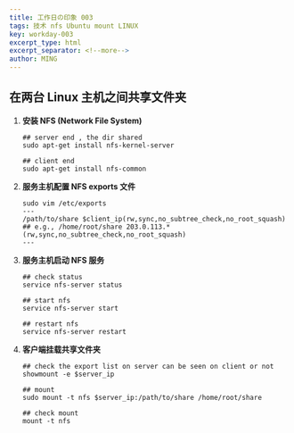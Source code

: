 ```yaml
---
title: 工作日の印象 003
tags: 技术 nfs Ubuntu mount LINUX
key: workday-003
excerpt_type: html
excerpt_separator: <!--more-->
author: MING
---
```


## 在两台 Linux 主机之间共享文件夹

1. **安装 NFS (Network File System)** 

   ```shell
   ## server end , the dir shared
   sudo apt-get install nfs-kernel-server
   
   ## client end
   sudo apt-get install nfs-common
   ```
<!--more-->

2. **服务主机配置 NFS exports 文件**

   ```shell
   sudo vim /etc/exports
   ---
   /path/to/share $client_ip(rw,sync,no_subtree_check,no_root_squash)
   ## e.g., /home/root/share 203.0.113.*(rw,sync,no_subtree_check,no_root_squash)
   ---
   ```

3. **服务主机启动 NFS 服务**

   ```shell
   ## check status
   service nfs-server status
   
   ## start nfs
   service nfs-server start
   
   ## restart nfs
   service nfs-server restart
   ```

4. **客户端挂载共享文件夹**

   ```shell
   ## check the export list on server can be seen on client or not
   showmount -e $server_ip
   
   ## mount
   sudo mount -t nfs $server_ip:/path/to/share /home/root/share
   
   ## check mount
   mount -t nfs
   ```

   